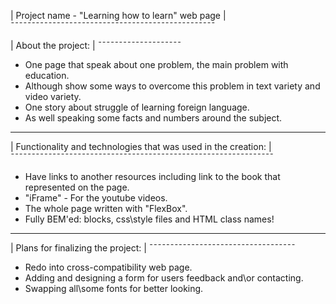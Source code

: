   | Project name - "Learning how to learn" web page |
   ¯¯¯¯¯¯¯¯¯¯¯¯¯¯¯¯¯¯¯¯¯¯¯¯¯¯¯¯¯¯¯¯¯¯¯¯¯¯¯¯¯¯¯¯¯¯¯¯¯
   
 | About the project: |
  ¯¯¯¯¯¯¯¯¯¯¯¯¯¯¯¯¯¯¯¯
  * One page that speak about one problem, the main problem with education.
  * Although show some ways to overcome this problem in text variety and video variety.
  * One story about struggle of learning foreign language.
  * As well speaking some facts and numbers around the subject.
 
  _______________________________________________________________
 | Functionality and technologies that was used in the creation: |
  ¯¯¯¯¯¯¯¯¯¯¯¯¯¯¯¯¯¯¯¯¯¯¯¯¯¯¯¯¯¯¯¯¯¯¯¯¯¯¯¯¯¯¯¯¯¯¯¯¯¯¯¯¯¯¯¯¯¯¯¯¯¯¯
  * Have links to another resources including link to the book that represented on the page.
  * "iFrame" - For the youtube videos.
  * The whole page written with "FlexBox".
  * Fully BEM'ed: blocks, css\style files and HTML class names!
  
   ___________________________________
  | Plans for finalizing the project: |
   ¯¯¯¯¯¯¯¯¯¯¯¯¯¯¯¯¯¯¯¯¯¯¯¯¯¯¯¯¯¯¯¯¯¯¯
   * Redo into cross-compatibility web page.
   * Adding and designing a form for users feedback and\or contacting.
   * Swapping all\some fonts for better looking.
